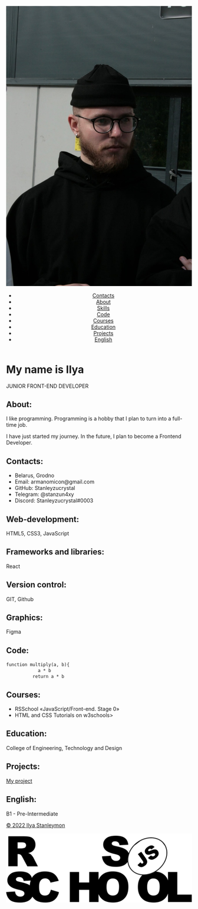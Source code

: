 <!DOCTYPE html>
<html lang="en">

<head>
    <meta charset="UTF-8">
    <meta http-equiv="X-UA-Compatible" content="IE=edge">
    <meta name="viewport" content="width=device-width, initial-scale=1.0">
    <title>CV</title>
    <link rel="stylesheet" href="style.css">
    <link rel="icon" href="./img/rs_school_js.svg">
    <link rel="projects" href="./project/index2.html">
    <link rel="preconnect" href="https://fonts.googleapis.com">
    <link rel="preconnect" href="https://fonts.gstatic.com" crossorigin>
    <link href="https://fonts.googleapis.com/css2?family=Roboto:wght@100&display=swap" rel="stylesheet">
</head>

<body>
    <img class="photo" src="./img/image.jpg" alt="my photo">
    <header class="header">
        <div class="container">
            <nav class="nav">
                <ul class="nav-list">
                    <li class="nav-item"><a href="#contacts" class="nav-link">Contacts</a>
                    </li>
                    <li class="nav-item"><a href="#about" class="nav-link">About</a></li>
                    <li class="nav-item"><a href="#skills" class="nav-link">Skills</a></li>
                    <li class="nav-item"><a href="#code" class="nav-link">Code</a></li>
                    <li class="nav-item"><a href="#courses" class="nav-link">Courses</a></li>
                    <li class="nav-item"><a href="#education" class="nav-link">Education</a>
                    </li>
                    <li class="nav-item"><a href="#projects" class="nav-link">Projects</a>
                    </li>
                    <li class="nav-item"><a href="#english" class="nav-link">English</a></li>
                </ul>
            </nav>
        </div>
    </header>
    <main class="main">
        <div class="container"></div>
        <div class="user">
            <h1>My name is Ilya</h1>
            <div class="line">
                <p>JUNIOR FRONT-END DEVELOPER</p>
            </div>
        </div>
        <div class="about">
            <h2 class="section-tittle" id="about">About:</h2>
        </div>
        <div class="info-about">
            <p>I like programming. Programming is a hobby that I plan to turn into a full-time job.</p>
            <p>I have just started my journey. In the future, I plan to become a Frontend Developer.</p>
        </div>
        <div class="contact">
            <h2 class="section-tittle" id="contacts">Contacts:</h2>
            <ul>
                <li>Belarus, Grodno</li>
                <li>Email: armanomicon@gmail.com</li>
                <li>GitHub: Stanleyzucrystal</li>
                <li>Telegram: @stanzun4xy</li>
                <li>Discord: Stanleyzucrystal#0003</li>
            </ul>
        </div>
        <div class="develop">
            <h2 class="section-tittle" id="web">Web-development:</h2>
        </div>
        <div class="develop-info">
            <p>HTML5, CSS3, JavaScript</p>
        </div>
        <h2 class="section-tittle" id="frameworks">Frameworks and libraries:</h2>
        <p>React</p>
        <div class="version">
            <h2 class="section-tittle" id="version-control">Version control:</h2>
        </div>
        <div class="version-info">
            <p>GIT, Github</p>
        </div>
        <h2 class="section-tittle" id="graphics">Graphics:</h2>
        <p>Figma</p>
        <div class="code">
            <h2 class="section-tittle" id="code">Code:</h2>
        </div>
        <div class="code-info">
            <pre><code>function multiply(a, b){
            a * b
          return a * b</code></pre>
        </div>
        <h2 class="section-tittle" id="courses">Courses:</h2>
        <ul>
            <li>
                RSSchool «JavaScript/Front-end. Stage 0»
            </li>
            <li>
                HTML and CSS Tutorials on w3schools>
            </li>
        </ul>
        <div class="education">
            <h2 class="section-tittle" id="education">Education:</h2>
        </div>
        <div class="education-info">
            <p>College of Engineering, Technology and Design</p>
        </div>
        <div class="projects-info">
            <h2 class="section-tittle" id="projects">Projects:</h2>
            <a href="https://stanleyzucrystal.github.io/rsschool-cv/">My project</a>
        </div>
        <div class="english">
            <h2 class="section-tittle" id="english">English:</h2>
        </div>
        <div class="english-info">
            <p>B1 - Pre-Intermediate</p>
        </div>
    </main>
    <footer>
        <div class="container">
            <div class="footer-line"></div>
            <div class="copyright">
                <a href="https://github.com/stanleyzucrystal">
                    <p>© 2022 Ilya Stanleymon</p>
                </a>
                <a class="logo" href="https://rs.school/js/"><img src="./img/rs_school_js.svg" alt="logo"
                        class="logo"></a>
            </div>
        </div>
    </footer>
</body>

</html>
